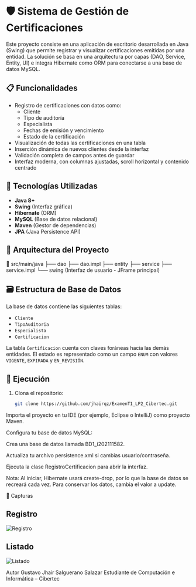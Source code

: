 # 🛡️ Sistema de Gestión de Certificaciones

Este proyecto consiste en una aplicación de escritorio desarrollada en Java (Swing) que permite registrar y visualizar certificaciones emitidas por una entidad. La solución se basa en una arquitectura por capas (DAO, Service, Entity, UI) e integra Hibernate como ORM para conectarse a una base de datos MySQL.

## 📋 Funcionalidades

- Registro de certificaciones con datos como:
    - Cliente
    - Tipo de auditoría
    - Especialista
    - Fechas de emisión y vencimiento
    - Estado de la certificación
- Visualización de todas las certificaciones en una tabla
- Inserción dinámica de nuevos clientes desde la interfaz
- Validación completa de campos antes de guardar
- Interfaz moderna, con columnas ajustadas, scroll horizontal y contenido centrado

## 🧱 Tecnologías Utilizadas

- **Java 8+**
- **Swing** (Interfaz gráfica)
- **Hibernate** (ORM)
- **MySQL** (Base de datos relacional)
- **Maven** (Gestor de dependencias)
- **JPA** (Java Persistence API)

## 📐 Arquitectura del Proyecto

📁 src/main/java
├── dao
├── dao.impl
├── entity
├── service
├── service.impl
└── swing (Interfaz de usuario - JFrame principal)


## 🗃️ Estructura de Base de Datos

La base de datos contiene las siguientes tablas:

- `Cliente`
- `TipoAuditoria`
- `Especialista`
- `Certificacion`

La tabla `Certificacion` cuenta con claves foráneas hacia las demás entidades. El estado es representado como un campo `ENUM` con valores `VIGENTE`, `EXPIRADA` y `EN_REVISIÓN`.

## 🚀 Ejecución

1. Clona el repositorio:
   ```bash
   git clone https://github.com/jhairqz/ExamenT1_LP2_Cibertec.git

Importa el proyecto en tu IDE (por ejemplo, Eclipse o IntelliJ) como proyecto Maven.

Configura tu base de datos MySQL:

Crea una base de datos llamada BD1_i202111582.

Actualiza tu archivo persistence.xml si cambias usuario/contraseña.

Ejecuta la clase RegistroCertificacion para abrir la interfaz.

Nota: Al iniciar, Hibernate usará create-drop, por lo que la base de datos se recreará cada vez. Para conservar los datos, cambia el valor a update.

📸 Capturas

## Registro

![Registro](https://prnt.sc/3d9F4dwDWn40)

## Listado

![Listado](https://prnt.sc/HQdjX6Cegunt)


Autor
Gustavo Jhair Salguerano Salazar
Estudiante de Computación e Informática – Cibertec
